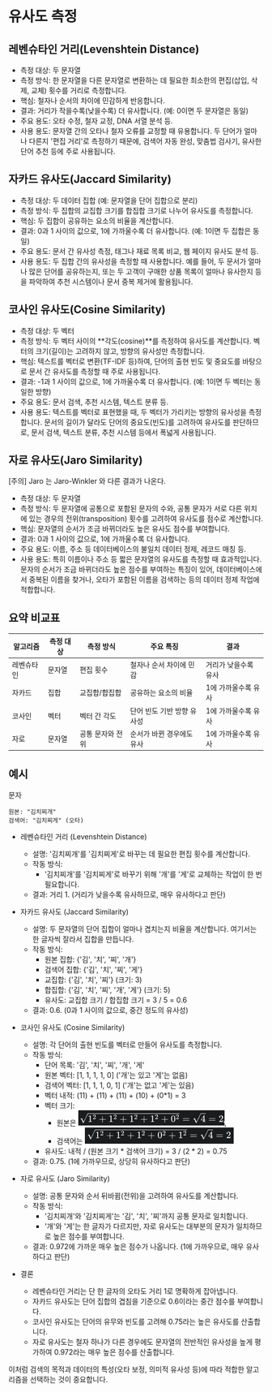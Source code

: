 # 유사도 측정

## 레벤슈타인 거리(Levenshtein Distance)

- 측정 대상: 두 문자열
- 측정 방식: 한 문자열을 다른 문자열로 변환하는 데 필요한 최소한의 편집(삽입, 삭제, 교체) 횟수를 거리로 측정합니다.
- 핵심: 철자나 순서의 차이에 민감하게 반응합니다.
- 결과: 거리가 작을수록(낮을수록) 더 유사합니다. (예: 0이면 두 문자열은 동일)
- 주요 용도: 오타 수정, 철자 교정, DNA 서열 분석 등.
- 사용 용도: 문자열 간의 오타나 철자 오류를 교정할 때 유용합니다. 두 단어가 얼마나 다른지 '편집 거리'로 측정하기 때문에, 검색어 자동 완성, 맞춤법 검사기, 유사한 단어 추천 등에 주로 사용됩니다.


## 자카드 유사도(Jaccard Similarity)

- 측정 대상: 두 데이터 집합 (예: 문자열을 단어 집합으로 분리)
- 측정 방식: 두 집합의 교집합 크기를 합집합 크기로 나누어 유사도를 측정합니다.
- 핵심: 두 집합이 공유하는 요소의 비율을 계산합니다.
- 결과: 0과 1 사이의 값으로, 1에 가까울수록 더 유사합니다. (예: 1이면 두 집합은 동일)
- 주요 용도: 문서 간 유사성 측정, 태그나 재료 목록 비교, 웹 페이지 유사도 분석 등.
- 사용 용도: 두 집합 간의 유사성을 측정할 때 사용합니다. 예를 들어, 두 문서가 얼마나 많은 단어를 공유하는지, 또는 두 고객이 구매한 상품 목록이 얼마나 유사한지 등을 파악하여 추천 시스템이나 문서 중복 제거에 활용됩니다.


## 코사인 유사도(Cosine Similarity)

- 측정 대상: 두 벡터
- 측정 방식: 두 벡터 사이의 **각도(cosine)**를 측정하여 유사도를 계산합니다. 벡터의 크기(길이)는 고려하지 않고, 방향의 유사성만 측정합니다.
- 핵심: 텍스트를 벡터로 변환(TF-IDF 등)하여, 단어의 출현 빈도 및 중요도를 바탕으로 문서 간 유사도를 측정할 때 주로 사용됩니다.
- 결과: -1과 1 사이의 값으로, 1에 가까울수록 더 유사합니다. (예: 1이면 두 벡터는 동일한 방향)
- 주요 용도: 문서 검색, 추천 시스템, 텍스트 분류 등.
- 사용 용도: 텍스트를 벡터로 표현했을 때, 두 벡터가 가리키는 방향의 유사성을 측정합니다. 문서의 길이가 달라도 단어의 중요도(빈도)를 고려하여 유사도를 판단하므로, 문서 검색, 텍스트 분류, 추천 시스템 등에서 폭넓게 사용됩니다.


## 자로 유사도(Jaro Similarity)
[주의] Jaro 는 Jaro-Winkler 와 다른 결과가 나온다.

- 측정 대상: 두 문자열
- 측정 방식: 두 문자열에 공통으로 포함된 문자의 수와, 공통 문자가 서로 다른 위치에 있는 경우의 전위(transposition) 횟수를 고려하여 유사도를 점수로 계산합니다.
- 핵심: 문자열의 순서가 조금 바뀌더라도 높은 유사도 점수를 부여합니다.
- 결과: 0과 1 사이의 값으로, 1에 가까울수록 더 유사합니다.
- 주요 용도: 이름, 주소 등 데이터베이스의 불일치 데이터 정제, 레코드 매칭 등.
- 사용 용도: 특히 이름이나 주소 등 짧은 문자열의 유사도를 측정할 때 효과적입니다. 문자의 순서가 조금 바뀌더라도 높은 점수를 부여하는 특징이 있어, 데이터베이스에서 중복된 이름을 찾거나, 오타가 포함된 이름을 검색하는 등의 데이터 정제 작업에 적합합니다.


## 요약 비교표
| 알고리즘	| 측정 대상	| 측정 방식		| 주요 특징				| 결과			 |
|----------|-----------|---------------|----------------------|-----------------|
| 레벤슈타인	| 문자열		| 편집 횟수		| 철자나 순서 차이에 민감		| 거리가 낮을수록 유사 |
| 자카드	| 집합		| 교집합/합집합	| 공유하는 요소의 비율		| 1에 가까울수록 유사 |
| 코사인	| 벡터		| 벡터 간 각도		| 단어 빈도 기반 방향 유사성	| 1에 가까울수록 유사 |
| 자로		| 문자열		| 공통 문자와 전위	| 순서가 바뀐 경우에도 유사	| 1에 가까울수록 유사 |


## 예시

문자
```
원본: "김치찌개"
검색어: "김치찌게" (오타)
```

- 레벤슈타인 거리 (Levenshtein Distance)
  - 설명: '김치찌개'를 '김치찌게'로 바꾸는 데 필요한 편집 횟수를 계산합니다.
  - 작동 방식: 
    - '김치찌개'를 '김치찌게'로 바꾸기 위해 '개'를 '게'로 교체하는 작업이 한 번 필요합니다.
  - 결과: 거리 1. (거리가 낮을수록 유사하므로, 매우 유사하다고 판단)

- 자카드 유사도 (Jaccard Similarity)
  - 설명: 두 문자열의 단어 집합이 얼마나 겹치는지 비율을 계산합니다. 여기서는 한 글자씩 잘라서 집합을 만듭니다.
  - 작동 방식:
    - 원본 집합: {'김', '치', '찌', '개'}
    - 검색어 집합: {'김', '치', '찌', '게'}
    - 교집합: {'김', '치', '찌'} (크기: 3)
    - 합집합: {'김', '치', '찌', '개', '게'} (크기: 5)
    - 유사도: 교집합 크기 / 합집합 크기 = 3 / 5 = 0.6
  - 결과: 0.6. (0과 1 사이의 값으로, 중간 정도의 유사성)

- 코사인 유사도 (Cosine Similarity)
  - 설명: 각 단어의 출현 빈도를 벡터로 만들어 유사도를 측정합니다. 
  - 작동 방식:
    - 단어 목록: '김', '치', '찌', '개', '게'
    - 원본 벡터: [1, 1, 1, 1, 0] ('개'는 있고 '게'는 없음)
    - 검색어 벡터: [1, 1, 1, 0, 1] ('개'는 없고 '게'는 있음)
    - 벡터 내적: (11) + (11) + (11) + (10) + (0*1) = 3
    - 벡터 크기: 
      - 원본은 ![img_1.png](img_1.png), 
      - 검색어는 ![img_2.png](img_2.png)
    - 유사도: 내적 / (원본 크기 * 검색어 크기) = 3 / (2 * 2) = 0.75 
  - 결과: 0.75. (1에 가까우므로, 상당히 유사하다고 판단)

- 자로 유사도 (Jaro Similarity)
  - 설명: 공통 문자와 순서 뒤바뀜(전위)을 고려하여 유사도를 계산합니다.
  - 작동 방식:
    - '김치찌개'와 '김치찌게'는 '김', '치', '찌'까지 공통 문자로 일치합니다.
    - '개'와 '게'는 한 글자가 다르지만, 자로 유사도는 대부분의 문자가 일치하므로 높은 점수를 부여합니다.
  - 결과: 0.972에 가까운 매우 높은 점수가 나옵니다. (1에 가까우므로, 매우 유사하다고 판단)

- 결론
  - 레벤슈타인 거리는 단 한 글자의 오타도 거리 1로 명확하게 잡아냅니다.
  - 자카드 유사도는 단어 집합의 겹침을 기준으로 0.6이라는 중간 점수를 부여합니다.
  - 코사인 유사도는 단어의 유무와 빈도를 고려해 0.75라는 높은 유사도를 산출합니다.
  - 자로 유사도는 철자 하나가 다른 경우에도 문자열의 전반적인 유사성을 높게 평가하여 0.972라는 매우 높은 점수를 산출합니다.

이처럼 검색의 목적과 데이터의 특성(오타 보정, 의미적 유사성 등)에 따라 적합한 알고리즘을 선택하는 것이 중요합니다.
